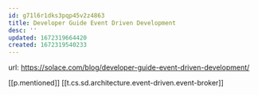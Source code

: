 ```yaml
---
id: g71l6r1dks3pqp45v2z4863
title: Developer Guide Event Driven Development
desc: ''
updated: 1672319664420
created: 1672319540233
---
```


url: https://solace.com/blog/developer-guide-event-driven-development/

[[p.mentioned]] [[t.cs.sd.architecture.event-driven.event-broker]]